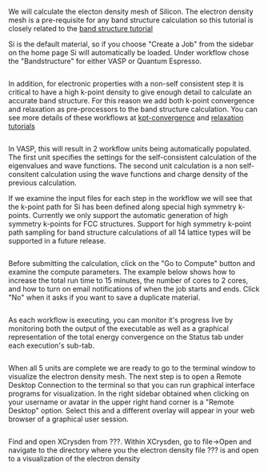 <!-- TODO by MH -->

We will calculate the electon density mesh of Silicon.  The electron density mesh is a pre-requisite for any band structure calculation so this tutorial is closely related to the [band structure tutorial](band-structure.md)

Si is the default material, so if you choose "Create a Job" from the sidebar on the home page Si will automatically be loaded.  Under workflow chose the "Bandstructure" for either VASP or Quantum Espresso.

<img data-gifffer="/images/BandStep1.gif" />

In addition, for electronic properties with a non-self consistent step it is critical to have a high k-point density to give enough detail to calculate an accurate band structure.  For this reason we add both k-point convergence and relaxation as pre-processors to the band structure calculation.  You can see more details of these workflows at [kpt-convergence](kpt-convergence) and [relaxation tutorials](relaxation)

<img data-gifffer="/images/BandStep2.gif" />

In VASP, this will result in 2 workflow units being automatically populated.  The first unit specifies the settings for the self-consistent calculation of the eigenvalues and wave functions.  The second unit calculation is a non self-consitent calculation using the wave functions and charge density of the previous calculation.

If we examine the input files for each step in the workflow we will see that the k-point path for Si has been defined along special high symmetry k-points.  Currently we only support the automatic generation of high symmetry k-points for FCC structures.  Support for high symmetry k-point path sampling for band structure calculations of all 14 lattice types will be supported in a future release.

<img data-gifffer="/images/BandStep3.gif" />

Before submitting the calculation, click on the "Go to Compute" button and examine the compute parameters.  The example below shows how to increase the total run time to 15 minutes, the number of cores to 2 cores, and how to turn on email notifications of when the job starts and ends.  Click "No" when it asks if you want to save a duplicate material.

<img data-gifffer="/images/BandStep4.gif" />

As each workflow is executing, you can monitor it's progress live by monitoring both the output of the executable as well as a graphical representation of the total energy convergence on the Status tab under each execution's sub-tab.

<img data-gifffer="/images/BandStep5.gif" />

When all 5 units are complete we are ready to go to the terminal window to visualize the electron density mesh.  The next step is to open a Remote Desktop Connection to the terminal so that you can run graphical interface programs for visualization.  In the right sidebar obtained when clicking on your username or avatar in the upper right hand corner is a "Remote Desktop" option.  Select this and a different overlay will appear in your web browser of a graphical user session.

<img data-gifffer="/images/OpenRemoteDesktop.gif" />

Find and open XCrysden from ???.  Within XCrysden, go to file->Open and navigate to the directory where you the electron density file ??? is and open to a visualization of the electron density

<img data-gifffer="/images/VisualizeElectronDensity.gif" />